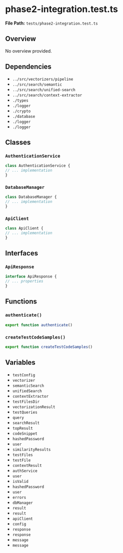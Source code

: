 # phase2-integration.test.ts

**File Path:** `tests/phase2-integration.test.ts`

## Overview

No overview provided.

## Dependencies

- `../src/vectorizers/pipeline`
- `../src/search/semantic`
- `../src/search/unified-search`
- `../src/search/context-extractor`
- `./types`
- `./logger`
- `./crypto`
- `./database`
- `./logger`
- `./logger`

## Classes

### `AuthenticationService`

```typescript
class AuthenticationService {
// ... implementation
}
```

### `DatabaseManager`

```typescript
class DatabaseManager {
// ... implementation
}
```

### `ApiClient`

```typescript
class ApiClient {
// ... implementation
}
```

## Interfaces

### `ApiResponse`

```typescript
interface ApiResponse {
// ... properties
}
```

## Functions

### `authenticate()`

```typescript
export function authenticate()
```

### `createTestCodeSamples()`

```typescript
export function createTestCodeSamples()
```

## Variables

- `testConfig`
- `vectorizer`
- `semanticSearch`
- `unifiedSearch`
- `contextExtractor`
- `testFilesDir`
- `vectorizationResult`
- `testQueries`
- `query`
- `searchResult`
- `topResult`
- `codeSnippet`
- `hashedPassword`
- `user`
- `similarityResults`
- `testFiles`
- `testFile`
- `contextResult`
- `authService`
- `user`
- `isValid`
- `hashedPassword`
- `user`
- `errors`
- `dbManager`
- `result`
- `result`
- `apiClient`
- `config`
- `response`
- `response`
- `message`
- `message`

